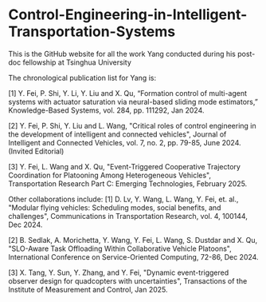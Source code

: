 # Control-Engineering-in-Intelligent-Transportation-Systems

This is the GitHub website for all the work Yang conducted during his post-doc fellowship at Tsinghua University

The chronological publication list for Yang is:

[1] Y. Fei, P. Shi, Y. Li, Y. Liu and X. Qu, “Formation control of multi-agent systems with actuator saturation via neural-based sliding mode estimators,” Knowledge-Based Systems, vol. 284, pp. 111292, Jan 2024.

[2] Y. Fei, P. Shi, Y. Liu and L. Wang, "Critical roles of control engineering in the development of intelligent and connected vehicles", Journal of Intelligent and Connected Vehicles, vol. 7, no. 2, pp. 79-85, June 2024. (Invited Editorial)

[3] Y. Fei, L. Wang and X. Qu, "Event-Triggered Cooperative Trajectory Coordination for Platooning Among Heterogeneous Vehicles", Transportation Research Part C: Emerging Technologies, February 2025. 


Other collaborations include:
[1] D. Lv, Y. Wang, L. Wang, Y. Fei, et. al., "Modular flying vehicles: Scheduling modes, social benefits, and challenges", Communications in Transportation Research, vol. 4, 100144, Dec 2024. 

[2] B. Sedlak, A. Morichetta, Y. Wang, Y. Fei, L. Wang, S. Dustdar and X. Qu, "SLO-Aware Task Offloading Within Collaborative Vehicle Platoons", International Conference on Service-Oriented Computing, 72-86, Dec 2024. 

[3] X. Tang, Y. Sun, Y. Zhang, and Y. Fei, "Dynamic event-triggered observer design for quadcopters with uncertainties", Transactions of the Institute of Measurement and Control, Jan 2025. 

